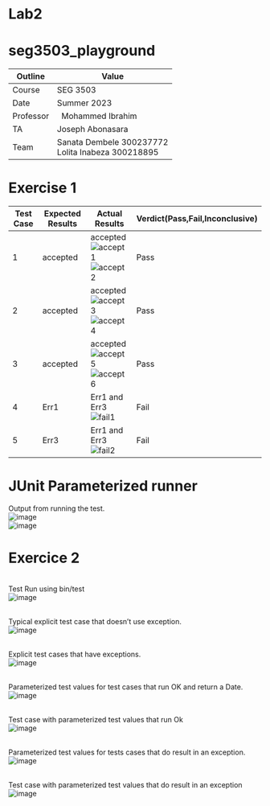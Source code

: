 # Lab2
# seg3503_playground
| Outline | Value |
| --- | --- |
| Course | SEG 3503 |
| Date | Summer 2023 |
| Professor |  Mohammed Ibrahim  |
| TA | Joseph Abonasara  |
| Team | Sanata Dembele 300237772 <br> Lolita Inabeza 300218895|
# Exercise 1
| Test Case  | Expected Results   | Actual Results  | Verdict(Pass,Fail,Inconclusive)  |   
|------|------|------|------|
|  1 | accepted  | accepted <br> ![accept1](Photo/accept1.png) <br>![accept2](Photo/accep2.png)| Pass   |   |
|  2 | accepted  | accepted <br> ![accept3](Photo/accept3.png) <br>![accept4](Photo/accept4.png) | Pass |   |
|  3 | accepted  | accepted <br> ![accept5](Photo/accept5.png) <br>![accept6](Photo/accept6.png)   | Pass  |   |
|  4 | Err1  | Err1 and Err3 <br> ![fail1](Photo/fail1.png) | Fail  |   |
|  5 | Err3  | Err1 and Err3 <br> ![fail2](Photo/fail2.png) | Fail  |   |

# JUnit Parameterized runner
Output from running the test.
<br>![image](Photo/Output%20for%20running%20test-0.png)
<br>![image](Photo/Output%20for%20running%20test-1.png)

# Exercice 2
<br>Test Run using bin/test
<br>![image](Photo/test%20run%20using%20bin%20test.png)

<br>Typical explicit test case that doesn’t use exception.
<br>![image](Photo/DateTest-noException.png)

<br>Explicit test cases that have exceptions.
<br>![image](Photo/DateTest-withException.png)

<br>Parameterized test values for test cases that run OK and return a Date.
<br>![image](Photo/OK-valuesForParameteurizedTest.png)

<br>Test case with parameterized test values that run Ok
<br>![image](Photo/Test%20for%20parameteurized%20exception.png)

<br>Parameterized test values for tests cases that do result in an exception.
<br>![image](Photo/Exception-valuesForParameteurizedTest.png)

<br>Test case with parameterized test values that do result in an exception
<br>![image](Photo/Test%20for%20parameteurized%20noexception.png)










